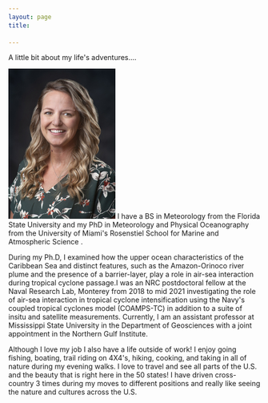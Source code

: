 ```yaml
---
layout: page
title: 

---
```


<h> A little bit about my life's adventures.... </h>

 <p><img src=/img/photo_med.jpg align=”left” /> I have a BS in Meteorology from the Florida State University and my PhD in Meteorology and Physical Oceanography from the University of Miami's Rosenstiel School for Marine and Atmospheric Science .</p> During my Ph.D, I examined how the upper ocean characteristics of the Caribbean Sea and distinct features, such as the Amazon-Orinoco river plume and the presence of a barrier-layer, play a role in air-sea interaction during tropical cyclone passage.I was an NRC postdoctoral fellow at the Naval Research Lab, Monterey from 2018 to mid 2021 investigating the role of  air-sea interaction in tropical cyclone intensification using the Navy's coupled tropical cyclones model (COAMPS-TC) in addition to a suite of insitu and satellite measurements. Currently, I am an assistant professor at Mississippi State University in the Department of Geosciences with a joint appointment in the Northern Gulf Institute.</p>

<p>Although I love my job I also have a life outside of work! I enjoy going fishing, boating, trail riding on 4X4's, hiking, cooking, and taking in all of nature during my evening walks. I love to travel and see all parts of the U.S. and the beauty that is right here in the 50 states! I have driven cross-country 3 times during my moves to different positions and really like seeing the nature and cultures across the U.S.</p> 

